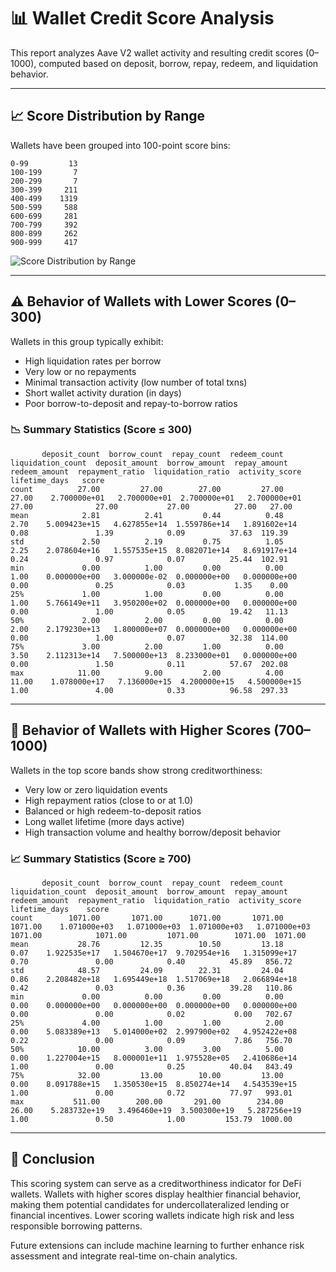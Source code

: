 
# 📊 Wallet Credit Score Analysis

This report analyzes Aave V2 wallet activity and resulting credit scores (0–1000), computed based on deposit, borrow, repay, redeem, and liquidation behavior.

---

## 📈 Score Distribution by Range

Wallets have been grouped into 100-point score bins:

```
0-99         13
100-199       7
200-299       7
300-399     211
400-499    1319
500-599     588
600-699     281
700-799     392
800-899     262
900-999     417
```

![Score Distribution by Range](score_distribution_binned.png)

---

## ⚠️ Behavior of Wallets with Lower Scores (0–300)

Wallets in this group typically exhibit:

- High liquidation rates per borrow
- Very low or no repayments
- Minimal transaction activity (low number of total txns)
- Short wallet activity duration (in days)
- Poor borrow-to-deposit and repay-to-borrow ratios

### 📉 Summary Statistics (Score ≤ 300)
```
       deposit_count  borrow_count  repay_count  redeem_count  liquidation_count  deposit_amount  borrow_amount  repay_amount  redeem_amount  repayment_ratio  liquidation_ratio  activity_score  lifetime_days   score
count          27.00         27.00        27.00         27.00              27.00    2.700000e+01   2.700000e+01  2.700000e+01   2.700000e+01            27.00              27.00           27.00          27.00   27.00
mean            2.81          2.41         0.44          0.48               2.70    5.009423e+15   4.627855e+14  1.559786e+14   1.891602e+14             0.08               1.39            0.09          37.63  119.39
std             2.50          2.19         0.75          1.05               2.25    2.078604e+16   1.557535e+15  8.082071e+14   8.691917e+14             0.24               0.97            0.07          25.44  102.91
min             0.00          1.00         0.00          0.00               1.00    0.000000e+00   3.000000e-02  0.000000e+00   0.000000e+00             0.00               0.25            0.03           1.35    0.00
25%             1.00          1.00         0.00          0.00               1.00    5.766149e+11   3.950200e+02  0.000000e+00   0.000000e+00             0.00               1.00            0.05          19.42   11.13
50%             2.00          2.00         0.00          0.00               2.00    2.179230e+13   1.800000e+07  0.000000e+00   0.000000e+00             0.00               1.00            0.07          32.38  114.00
75%             3.00          2.00         1.00          0.00               3.50    2.112313e+14   7.500000e+13  8.233000e+01   0.000000e+00             0.00               1.50            0.11          57.67  202.08
max            11.00          9.00         2.00          4.00              11.00    1.078000e+17   7.136000e+15  4.200000e+15   4.500000e+15             1.00               4.00            0.33          96.58  297.33
```

---

## 🌟 Behavior of Wallets with Higher Scores (700–1000)

Wallets in the top score bands show strong creditworthiness:

- Very low or zero liquidation events
- High repayment ratios (close to or at 1.0)
- Balanced or high redeem-to-deposit ratios
- Long wallet lifetime (more days active)
- High transaction volume and healthy borrow/deposit behavior

### 📈 Summary Statistics (Score ≥ 700)
```
       deposit_count  borrow_count  repay_count  redeem_count  liquidation_count  deposit_amount  borrow_amount  repay_amount  redeem_amount  repayment_ratio  liquidation_ratio  activity_score  lifetime_days    score
count        1071.00       1071.00      1071.00       1071.00            1071.00    1.071000e+03   1.071000e+03  1.071000e+03   1.071000e+03          1071.00            1071.00         1071.00        1071.00  1071.00
mean           28.76         12.35        10.50         13.18               0.07    1.922535e+17   1.504670e+17  9.702954e+16   1.315099e+17             0.70               0.00            0.40          45.89   856.72
std            48.57         24.09        22.31         24.04               0.86    2.208482e+18   1.695449e+18  1.517069e+18   2.066894e+18             0.42               0.03            0.36          39.28   110.86
min             0.00          0.00         0.00          0.00               0.00    0.000000e+00   0.000000e+00  0.000000e+00   0.000000e+00             0.00               0.00            0.02           0.00   702.67
25%             4.00          1.00         1.00          2.00               0.00    5.083389e+13   5.014000e+02  2.997900e+02   4.952422e+08             0.22               0.00            0.09           7.86   756.70
50%            10.00          3.00         3.00          5.00               0.00    1.227004e+15   8.000001e+11  1.975528e+05   2.410686e+14             1.00               0.00            0.25          40.04   843.49
75%            32.00         13.00        10.00         13.00               0.00    8.091788e+15   1.350530e+15  8.850274e+14   4.543539e+15             1.00               0.00            0.72          77.97   993.01
max           511.00        200.00       291.00        234.00              26.00    5.283732e+19   3.496460e+19  3.500300e+19   5.287256e+19             1.00               0.50            1.00         153.79  1000.00
```

---

## 📌 Conclusion

This scoring system can serve as a creditworthiness indicator for DeFi wallets. Wallets with higher scores display healthier financial behavior, making them potential candidates for undercollateralized lending or financial incentives. Lower scoring wallets indicate high risk and less responsible borrowing patterns.

Future extensions can include machine learning to further enhance risk assessment and integrate real-time on-chain analytics.
